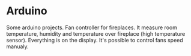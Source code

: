 # Arduino

Some arduino projects.
Fan controller for fireplaces. 
It measure room temperature, humidity and temperature over fireplace (high temperature sensor).
Everything is on the display. It's possible to control fans speed manualy.
